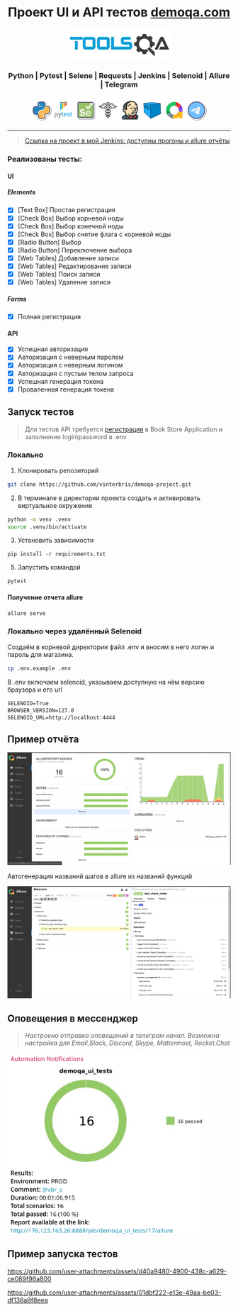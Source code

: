 <h1 align="center">Проект UI и API тестов <a href="demoqa.com">demoqa.com</a></h1>
<h4 align="center"><a href="demoqa.com"> <img src="resources/images/Toolsqa.jpg" width="" height="70"> </a>
</h4>

<h3 align="center">Python | Pytest | Selene | Requests | Jenkins | Selenoid | Allure | Telegram</h3>
<h3 align="center">
<img height="50" src="resources/icons/Python.png"/><img height="50" src="resources/icons/Pytest.svg"/><img height="50" src="resources/icons/Selene.png"/><img height="50" src="resources/icons/requests.png"/><img height="50" src="resources/icons/jenkins.png"/><img height="50" src="resources/icons/Selenoid.svg"/><img height="50" src="resources/icons/allure.png"/><img height="50" src="resources/icons/telegram.png"/>
</h3>

---

> <a target="_blank" href="http://176.123.163.26:8888/job/demoqa_ui_tests/">Ссылка на проект в мой Jenkins: доступны
> прогоны и allure отчёты</a>

### Реализованы тесты:

#### UI

##### Elements

- [X] [Text Box] Простая регистрация
- [X] [Check Box] Выбор корневой ноды
- [X] [Check Box] Выбор конечной ноды
- [X] [Check Box] Выбор снятие флага с корневой ноды
- [X] [Radio Button] Выбор
- [X] [Radio Button] Переключение выбора
- [X] [Web Tables] Добавление записи
- [X] [Web Tables] Редактирование записи
- [X] [Web Tables] Поиск записи
- [X] [Web Tables] Удаление записи

##### Forms

- [X] Полная регистрация

#### API

- [X] Успешная авторизация
- [X] Авторизация с неверным паролем
- [X] Авторизация с неверным логином
- [X] Авторизация с пустым телом запроса
- [X] Успешная генерация токена
- [X] Проваленная генерация токена

## Запуск тестов

> Для тестов API требуется <a href="https://demoqa.com/register">регистрация</a> в Book Store Application и заполнение
> login\password в .env

### Локально

1. Клонировать репозиторий

```bash
git clone https://github.com/vinterbris/demoqa-project.git
```

2. В терминале в директории проекта создать и активировать виртуальное окружение

```bash
python -m venv .venv 
source .venv/bin/activate
```

3. Установить зависимости

```
pip install -r requirements.txt
```

5. Запустить командой

```bash
pytest
```

#### Получение отчета allure

```bash
allure serve
```

### Локально через удалённый Selenoid

Создаём в корневой директории файл .env и вносим в него логин и пароль для магазина.

```bash
cp .env.example .env
```

В .env включаем selenoid, указываем доступную на нём версию браузера и его url

```
SELENOID=True
BROWSER_VERSION=127.0
SELENOID_URL=http://localhost:4444
```

## Пример отчёта

![allure](resources/images/screenshot_allure.png)

Автогенерация названий шагов в allure из названий функций

![allure](resources/images/screenshot_allure_steps.png)

## Оповещения в мессенджер

> _Настроена отправка оповещений в телеграм канал. Возможна настройка для Email,Slack, Discord, Skype, Mattermost,
Rocket.Chat_

<img src="resources/images/screenshot_telegram.png" width="450" height="">

## Пример запуска тестов

https://github.com/user-attachments/assets/d40a9480-4900-438c-a629-ce089f96a800

https://github.com/user-attachments/assets/01dbf222-e13e-49aa-be03-df138a8f8eea

